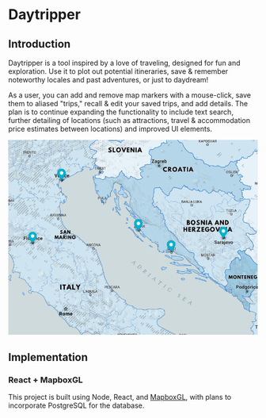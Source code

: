 # Daytripper

## Introduction

Daytripper is a tool inspired by a love of traveling, designed for fun and exploration. Use it to plot out potential itineraries, save & remember noteworthy locales and past adventures, or just to daydream!

As a user, you can add and remove map markers with a mouse-click, save them to aliased "trips," recall & edit your saved trips, and add details. The plan is to continue expanding the functionality to include text search, further detailing of locations (such as attractions, travel & accommodation price estimates between locations) and improved UI elements.

![alt text](./public/images/daytripper_map1.png "Blue map showing Italy and Eastern Europe, with five place markers")

## Implementation

### React + MapboxGL

This project is built using Node, React, and [MapboxGL](https://docs.mapbox.com/mapbox-gl-js/api/), with plans to incorporate PostgreSQL for the database.
